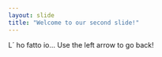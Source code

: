 ```yaml
---
layout: slide
title: "Welcome to our second slide!"
---
```

L´ ho fatto io...
Use the left arrow to go back!